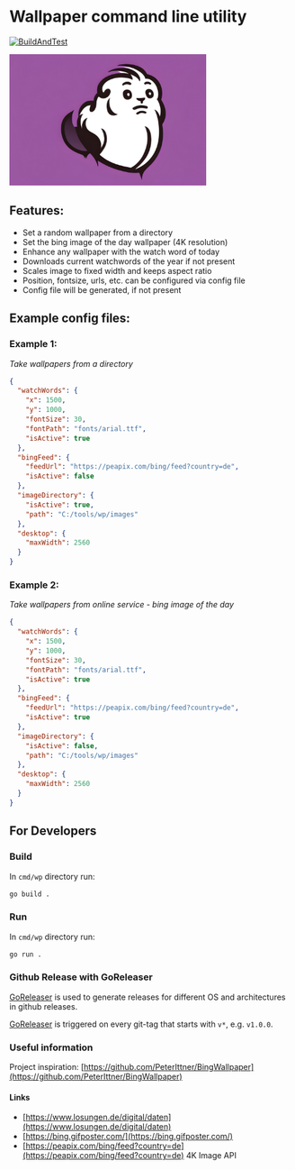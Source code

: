 # Wallpaper command line utility

[![BuildAndTest](https://github.com/PeterIttner/go-wallpaper/actions/workflows/ci.yml/badge.svg)](https://github.com/PeterIttner/go-wallpaper/actions/workflows/ci.yml)

<img src="logo.jpg" width="350">

## Features:

- Set a random wallpaper from a directory
- Set the bing image of the day wallpaper (4K resolution)
- Enhance any wallpaper with the watch word of today
- Downloads current watchwords of the year if not present
- Scales image to fixed width and keeps aspect ratio
- Position, fontsize, urls, etc. can be configured via config file
- Config file will be generated, if not present 

## Example config files:

### Example 1:
*Take wallpapers from a directory*

```json
{
  "watchWords": {
    "x": 1500,
    "y": 1000,
    "fontSize": 30,
    "fontPath": "fonts/arial.ttf",
    "isActive": true
  },
  "bingFeed": {
    "feedUrl": "https://peapix.com/bing/feed?country=de",
    "isActive": false
  },
  "imageDirectory": {
    "isActive": true,
    "path": "C:/tools/wp/images"
  },
  "desktop": {
    "maxWidth": 2560
  }
}
```

### Example 2:
*Take wallpapers from online service - bing image of the day*

```json
{
  "watchWords": {
    "x": 1500,
    "y": 1000,
    "fontSize": 30,
    "fontPath": "fonts/arial.ttf",
    "isActive": true
  },
  "bingFeed": {
    "feedUrl": "https://peapix.com/bing/feed?country=de",
    "isActive": true
  },
  "imageDirectory": {
    "isActive": false,
    "path": "C:/tools/wp/images"
  },
  "desktop": {
    "maxWidth": 2560
  }
}
```

## For Developers
### Build

In `cmd/wp` directory run:

```bash
go build .
```

### Run

In `cmd/wp` directory run:

```bash
go run .
```

### Github Release with GoReleaser

[GoReleaser](https://goreleaser.com/)  is used to generate releases for different OS and architectures in github releases.

[GoReleaser](https://goreleaser.com/) is triggered on every git-tag that starts with `v*`, e.g. `v1.0.0`.

### Useful information

Project inspiration: [https://github.com/PeterIttner/BingWallpaper](https://github.com/PeterIttner/BingWallpaper)

#### Links

- [https://www.losungen.de/digital/daten](https://www.losungen.de/digital/daten)
- [https://bing.gifposter.com/](https://bing.gifposter.com/)
- [https://peapix.com/bing/feed?country=de](https://peapix.com/bing/feed?country=de) 4K Image API
